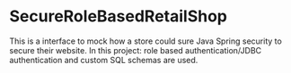 # SecureRoleBasedRetailShop
This is a interface to mock how a store could sure Java Spring security to secure their website. In this project: role based authentication/JDBC authentication and custom SQL schemas are used.
